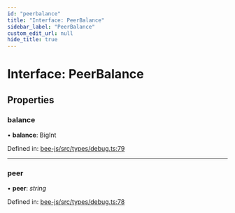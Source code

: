 ```yaml
---
id: "peerbalance"
title: "Interface: PeerBalance"
sidebar_label: "PeerBalance"
custom_edit_url: null
hide_title: true
---
```


# Interface: PeerBalance

## Properties

### balance

• **balance**: BigInt

Defined in: [bee-js/src/types/debug.ts:79](https://github.com/ethersphere/bee-js/blob/9a547fe/src/types/debug.ts#L79)

___

### peer

• **peer**: *string*

Defined in: [bee-js/src/types/debug.ts:78](https://github.com/ethersphere/bee-js/blob/9a547fe/src/types/debug.ts#L78)
